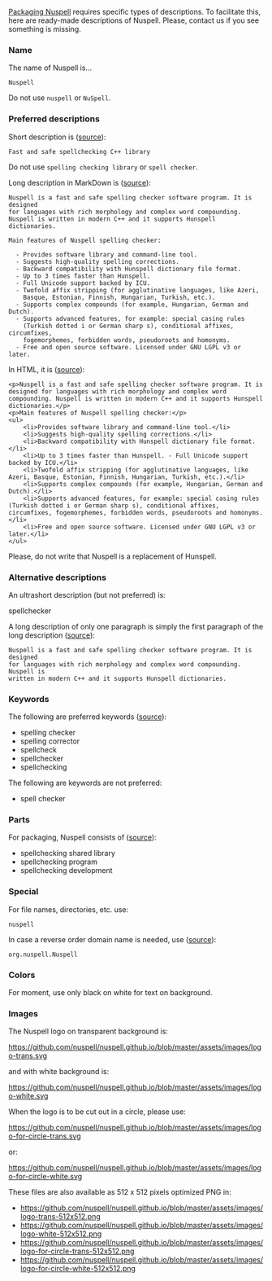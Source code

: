 [Packaging Nuspell](https://github.com/nuspell/nuspell/wiki/Nuspell-packaged-binaries)
requires specific types of descriptions. To facilitate this, here are ready-made
descriptions of Nuspell. Please, contact us if you see something is missing.

### Name

The name of Nuspell is...

    Nuspell

Do not use `nuspell` or `NuSpell`.

### Preferred descriptions

<!--Short description for an end-user is:

    spellchecking library and command-line tool-->

Short description <!--for a developer--> is ([source](https://github.com/nuspell/nuspell)):

    Fast and safe spellchecking C++ library

Do not use `spelling checking library` or `spell checker`.

Long description in MarkDown is ([source](https://github.com/nuspell/nuspell/blob/master/README.md)):

    Nuspell is a fast and safe spelling checker software program. It is designed
    for languages with rich morphology and complex word compounding.
    Nuspell is written in modern C++ and it supports Hunspell dictionaries.
    
    Main features of Nuspell spelling checker:
    
      - Provides software library and command-line tool.
      - Suggests high-quality spelling corrections.
      - Backward compatibility with Hunspell dictionary file format.
      - Up to 3 times faster than Hunspell.
      - Full Unicode support backed by ICU.
      - Twofold affix stripping (for agglutinative languages, like Azeri,
        Basque, Estonian, Finnish, Hungarian, Turkish, etc.).
      - Supports complex compounds (for example, Hungarian, German and Dutch).
      - Supports advanced features, for example: special casing rules
        (Turkish dotted i or German sharp s), conditional affixes, circumfixes,
        fogemorphemes, forbidden words, pseudoroots and homonyms.
      - Free and open source software. Licensed under GNU LGPL v3 or later.

In HTML, it is ([source](https://github.com/nuspell/misc-nuspell/blob/master/packaging/appstream/org.nuspell.Nuspell.metainfo.xml)):

    <p>Nuspell is a fast and safe spelling checker software program. It is designed for languages with rich morphology and complex word compounding. Nuspell is written in modern C++ and it supports Hunspell dictionaries.</p>
    <p>Main features of Nuspell spelling checker:</p>
    <ul>
        <li>Provides software library and command-line tool.</li>
        <li>Suggests high-quality spelling corrections.</li>
        <li>Backward compatibility with Hunspell dictionary file format.</li>
        <li>Up to 3 times faster than Hunspell. - Full Unicode support backed by ICU.</li>
        <li>Twofold affix stripping (for agglutinative languages, like Azeri, Basque, Estonian, Finnish, Hungarian, Turkish, etc.).</li>
        <li>Supports complex compounds (for example, Hungarian, German and Dutch).</li>
        <li>Supports advanced features, for example: special casing rules (Turkish dotted i or German sharp s), conditional affixes, circumfixes, fogemorphemes, forbidden words, pseudoroots and homonyms.</li>
        <li>Free and open source software. Licensed under GNU LGPL v3 or later.</li>
    </ul>

Please, do not write that Nuspell is a replacement of Hunspell.

### Alternative descriptions

An ultrashort description (but not preferred) is:

  spellchecker

A long description of only one paragraph is simply the first paragraph of the long description ([source](https://github.com/nuspell/nuspell/blob/master/README.md)):

    Nuspell is a fast and safe spelling checker software program. It is designed
    for languages with rich morphology and complex word compounding. Nuspell is
    written in modern C++ and it supports Hunspell dictionaries.

### Keywords

The following are preferred keywords ([source](https://github.com/nuspell/misc-nuspell/blob/master/packaging/appstream/org.nuspell.Nuspell.metainfo.xml)):
* spelling checker
* spelling corrector
* spellcheck
* spellchecker
* spellchecking

The following are keywords are not preferred:
* spell checker

### Parts

For packaging, Nuspell consists of ([source](https://github.com/nuspell/misc-nuspell/blob/master/packaging/deb/debian/control)):
* spellchecking shared library
* spellchecking program
* spellchecking development

### Special

For file names, directories, etc. use:

    nuspell

In case a reverse order domain name is needed, use ([source](https://github.com/nuspell/misc-nuspell/blob/master/packaging/appstream/org.nuspell.Nuspell.metainfo.xml)):

    org.nuspell.Nuspell

### Colors

For moment, use only black on white for text on background.

### Images

The Nuspell logo on transparent background is:

https://github.com/nuspell/nuspell.github.io/blob/master/assets/images/logo-trans.svg

and with white background is:

https://github.com/nuspell/nuspell.github.io/blob/master/assets/images/logo-white.svg

When the logo is to be cut out in a circle, please use:

https://github.com/nuspell/nuspell.github.io/blob/master/assets/images/logo-for-circle-trans.svg

or:

https://github.com/nuspell/nuspell.github.io/blob/master/assets/images/logo-for-circle-white.svg

These files are also available as 512 x 512 pixels optimized PNG in:
* https://github.com/nuspell/nuspell.github.io/blob/master/assets/images/logo-trans-512x512.png
* https://github.com/nuspell/nuspell.github.io/blob/master/assets/images/logo-white-512x512.png
* https://github.com/nuspell/nuspell.github.io/blob/master/assets/images/logo-for-circle-trans-512x512.png
* https://github.com/nuspell/nuspell.github.io/blob/master/assets/images/logo-for-circle-white-512x512.png
